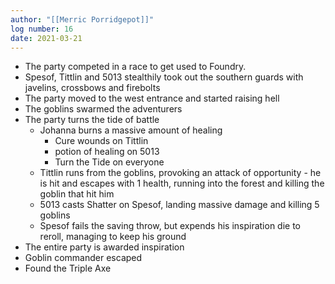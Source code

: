 ```yaml
---
author: "[[Merric Porridgepot]]"
log number: 16
date: 2021-03-21
---
```

- The party competed in a race to get used to Foundry.
- Spesof, Tittlin and 5013 stealthily took out the southern guards with javelins, crossbows and firebolts
- The party moved to the west entrance and started raising hell
- The goblins swarmed the adventurers
- The party turns the tide of battle
    - Johanna burns a massive amount of healing
        - Cure wounds on Tittlin
        - potion of healing on 5013
        - Turn the Tide on everyone
    - Tittlin runs from the goblins, provoking an attack of opportunity - he is hit and escapes with 1 health, running into the forest and killing the goblin that hit him
    - 5013 casts Shatter on Spesof, landing massive damage and killing 5 goblins
    - Spesof fails the saving throw, but expends his inspiration die to reroll, managing to keep his ground
- The entire party is awarded inspiration
- Goblin commander escaped
- Found the Triple Axe